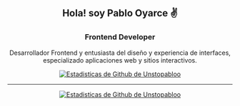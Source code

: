 <h2 align="center">Hola! soy Pablo Oyarce ✌️</h2>
<h3 align="center">Frontend Developer</h3>

<p align="center">
  Desarrollador Frontend y entusiasta del diseño y experiencia de interfaces, especializado aplicaciones web y sitios interactivos.
</p>
<div align="center">
  
  [![Estadisticas de Github de Unstopabloo](https://github-readme-stats.vercel.app/api?username=unstopabloo&show_icons=true&locale=es&theme=dark#gh-dark-mode-only)](https://github.com/unstopabloo/github-readme-stats#gh-dark-mode-only)
  
  --------------
  
  [![Estadisticas de Github de Unstopabloo](https://github-readme-stats.vercel.app/api?username=unstopabloo&show_icons=true&theme=default#gh-light-mode-only)](https://github.com/anuraghazra/github-readme-stats#gh-light-mode-only)

</div>

